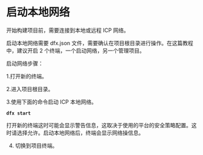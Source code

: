 # 启动本地网络

开始构建项目前，需要连接到本地或远程 ICP 网络。

启动本地网络需要 dfx.json 文件，需要确认在项目根目录进行操作。在这篇教程中，建议开启 2 个终端，一个启动网络，另一个管理项目。

启动网络步骤：

1.打开新的终端。

2.进入项目根目录。

3.使用下面的命令启动 ICP 本地网络。

**`dfx start`**

打开新的终端这时可能会显示警告信息，这取决于使用的平台的安全策略配置。这时请选择允许。启动本地网络后，终端会显示网络操信息。

4. 切换到项目终端。

